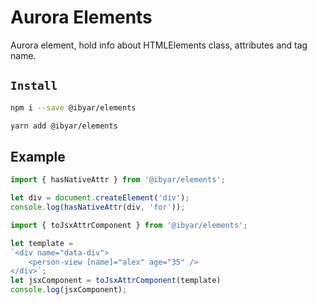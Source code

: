 # Aurora Elements

Aurora element, hold info about HTMLElements class, attributes and tag name.

## `Install`

``` bash
npm i --save @ibyar/elements
```

``` bash
yarn add @ibyar/elements
```


## Example

```ts
import { hasNativeAttr } from '@ibyar/elements';

let div = document.createElement('div');
console.log(hasNativeAttr(div, 'for'));

```

```ts
import { toJsxAttrComponent } from '@ibyar/elements';

let template = 
`<div name="data-div">
    <person-view [name]="alex" age="35" />
</div>`;
let jsxComponent = toJsxAttrComponent(template)
console.log(jsxComponent);

```

